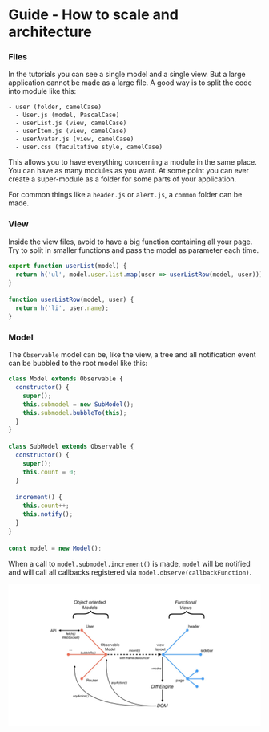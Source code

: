# Guide - How to scale and architecture

### Files

In the tutorials you can see a single model and a single view. But a large application cannot be made as a large file. A good way is to split the code into module like this:

```
- user (folder, camelCase)
  - User.js (model, PascalCase)
  - userList.js (view, camelCase)
  - userItem.js (view, camelCase)
  - userAvatar.js (view, camelCase)
  - user.css (facultative style, camelCase)
```

This allows you to have everything concerning a module in the same place. You can have as many modules as you want. At some point you can ever create a super-module as a folder for some parts of your application.

For common things like a `header.js` or `alert.js`, a `common` folder can be made.

### View

Inside the view files, avoid to have a big function containing all your page. Try to split in smaller functions and pass the model as parameter each time.

```js
export function userList(model) {
  return h('ul', model.user.list.map(user => userListRow(model, user)));
}

function userListRow(model, user) {
  return h('li', user.name);
}
```

### Model

The `Observable` model can be, like the view, a tree and all notification event can be bubbled to the root model like this:

```js
class Model extends Observable {
  constructor() {
    super();
    this.submodel = new SubModel();
    this.submodel.bubbleTo(this);
  }
}

class SubModel extends Observable {
  constructor() {
    super();
    this.count = 0;
  }

  increment() {
    this.count++;
    this.notify();
  }
}

const model = new Model();
```

When a call to `model.submodel.increment()` is made, `model` will be notified and will call all callbacks registered via `model.observe(callbackFunction)`.

![Global view of the architecture](../images/architecture-front.jpeg)
